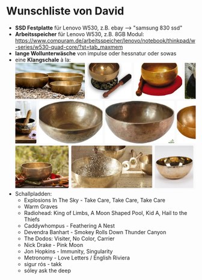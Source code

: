 # Wunschliste von David

- **SSD Festplatte** für Lenovo W530, z.B. ebay --> "samsung 830 ssd"
- **Arbeitsspeicher** für Lenovo W530, z.B. 8GB Modul: https://www.compuram.de/arbeitsspeicher/lenovo/notebook/thinkpad/w-series/w530-quad-core/?st=tab_maxmem
- **lange Wollunterwäsche** von impulse oder hessnatur oder sowas
- eine **Klangschale** à la:   
  ![siehe google bilder "klangschale" :b](img/klangschale.png)
- Schallpladden:
   - Explosions In The Sky - Take Care, Take Care, Take Care
   - Warm Graves
   - Radiohead: King of Limbs, A Moon Shaped Pool, Kid A, Hail to the Thiefs
   - Caddywhompus - Feathering A Nest
   - Devendra Banhart - Smokey Rolls Down Thunder Canyon
   - The Dodos: Visiter, No Color, Carrier
   - Nick Drake - Pink Moon
   - Jon Hopkins - Immunity, Singularity
   - Metronomy - Love Letters / English Riviera
   - sigur rós - takk
   - sóley ask the deep